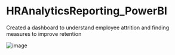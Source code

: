 # HRAnalyticsReporting_PowerBI
Created a dashboard to understand employee attrition and finding measures to improve retention 

![image](https://github.com/user-attachments/assets/b5b9b51e-5033-4a8e-857a-799f7013ddb6)


